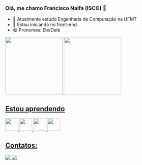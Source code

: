 ### Olá, me chamo Francisco Naifa (ISCO)  👋

- 🔭 Atualmente estudo Engenharia de Computação na UFMT
- 🌱 Estou iniciando no front-end
- 😄 Pronomes: Ele/Dele

<div>
<a href="https://github.com/isconaifa">
<img height="180em" src="https://github-readme-stats.vercel.app/api/top-langs/?username=isconaifa&layout=compact&langs_count=7&theme=dracula"/>
<img height="180em" src="https://github-readme-stats.vercel.app/api?username=isconaifa&show_icons=true&theme=dracula&include_all_commits=true&count_private=true"/>
</div>

  ## Estou aprendendo
  <div>
<img src="https://cdn.jsdelivr.net/gh/devicons/devicon/icons/html5/html5-original.svg" width="40" height="40"/>   
<img src="https://cdn.jsdelivr.net/gh/devicons/devicon/icons/css3/css3-original-wordmark.svg" width="40" height="40"/>   
<img src="https://cdn.jsdelivr.net/gh/devicons/devicon/icons/javascript/javascript-plain.svg" width="40" height="40"/> 
<img src="https://cdn.jsdelivr.net/gh/devicons/devicon@latest/icons/angular/angular-original.svg" width="40" height="40"/>
</div>
  
  ## Contatos:
  

<a href="https://instagram.com/isco_naifa" target="_blank"><img src="https://img.shields.io/badge/-Instagram-%23E4405F?style=for-the-badge&logo=instagram&logoColor=white" target="_blank"></a>
<a href = "mailto:contato@francisco.naifa@sou.ufmt.br"><img src="https://img.shields.io/badge/Gmail-D14836?style=for-the-badge&logo=gmail&logoColor=white" target="_blank"></a>  


  
          
          
           
         
          
          
